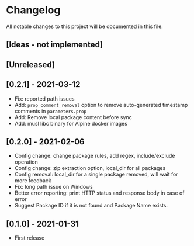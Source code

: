 # Changelog

All notable changes to this project will be documented in this file.

## [Ideas - not implemented]

## [Unreleased]

## [0.2.1] - 2021-03-12

- Fix: reported path issues
- Add: `prop_comment_removal` option to remove auto-generated timestamp comments in `parameters.prop`
- Add: Remove local package content before sync
- Add: musl libc binary for Alpine docker images

## [0.2.0] - 2021-02-06

- Config change: change package rules, add regex, include/exclude operation
- Config change: zip extraction option, local_dir for all packages
- Config removal: local_dir for a single package removed, will wait for more feedback
- Fix: long path issue on Windows
- Better error reporting: print HTTP status and response body in case of error
- Suggest Package ID if it is not found and Package Name exists.

## [0.1.0] - 2021-01-31

- First release
